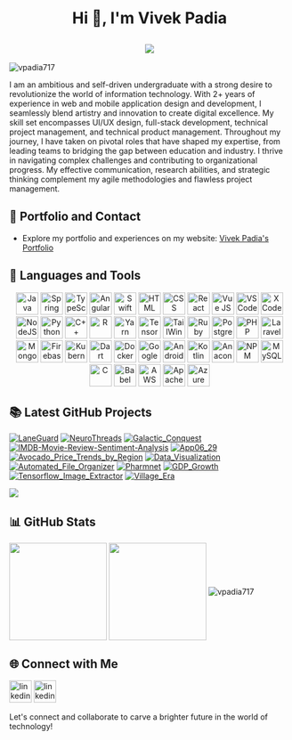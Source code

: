 <h1 align="center">Hi 👋, I'm Vivek Padia</h1>
<h2 align="center">
<img src="https://readme-typing-svg.herokuapp.com?font=Fira+Code&pause=1000&center=true&vCenter=true&lines=Full+Stack+Developer"/>
</h2>

<img src="https://komarev.com/ghpvc/?username=vpadia717&label=Profile%20views&color=0e75b6&style=flat" alt="vpadia717" />

I am an ambitious and self-driven undergraduate with a strong desire to revolutionize the world of information technology. With 2+ years of experience in web and mobile application design and development, I seamlessly blend artistry and innovation to create digital excellence. My skill set encompasses UI/UX design, full-stack development, technical project management, and technical product management. Throughout my journey, I have taken on pivotal roles that have shaped my expertise, from leading teams to bridging the gap between education and industry. I thrive in navigating complex challenges and contributing to organizational progress. My effective communication, research abilities, and strategic thinking complement my agile methodologies and flawless project management.

## 📝 Portfolio and Contact

- Explore my portfolio and experiences on my website: [Vivek Padia's Portfolio](https://vpadia717.github.io/VDevStack)

## 🧰 Languages and Tools

<p align="center"><img alt="Java" width="40" height="40" src="https://cdn.jsdelivr.net/gh/devicons/devicon/icons/java/java-original.svg"/>
<img alt="Spring" width="40" height="40" src="https://cdn.jsdelivr.net/gh/devicons/devicon/icons/javascript/javascript-original.svg" />
<img alt="TypeScript" width="40" height="40" src="https://cdn.jsdelivr.net/gh/devicons/devicon/icons/typescript/typescript-original.svg" />
<img alt="Angular" width="40" height="40" src="https://cdn.jsdelivr.net/gh/devicons/devicon/icons/angularjs/angularjs-original.svg" />
<img alt="Swift" width="40" height="40" src="https://cdn.jsdelivr.net/gh/devicons/devicon/icons/swift/swift-original.svg" />
<img alt="HTML" width="40" height="40" src="https://cdn.jsdelivr.net/gh/devicons/devicon/icons/html5/html5-plain.svg" />
<img alt="CSS" width="40" height="40" src="https://cdn.jsdelivr.net/gh/devicons/devicon/icons/css3/css3-original.svg" />
<img  alt="React" width="40" height="40"  src="https://cdn.jsdelivr.net/gh/devicons/devicon/icons/react/react-original.svg" />
<img  alt="Vue JS" width="40" height="40"  src="https://cdn.jsdelivr.net/gh/devicons/devicon/icons/vuejs/vuejs-original.svg" />
<img  alt="VS Code" width="40" height="40"  src="https://cdn.jsdelivr.net/gh/devicons/devicon/icons/vscode/vscode-original.svg" />
<img  alt="X Code" width="40" height="40"  src="https://cdn.jsdelivr.net/gh/devicons/devicon/icons/xcode/xcode-original.svg" />
<img  alt="NodeJS" width="40" height="40"  src="https://cdn.jsdelivr.net/gh/devicons/devicon/icons/nodejs/nodejs-original.svg" />
<img  alt="Python" width="40" height="40"  src="https://cdn.jsdelivr.net/gh/devicons/devicon/icons/python/python-original.svg" />
<img  alt="C++" width="40" height="40"  src="https://cdn.jsdelivr.net/gh/devicons/devicon/icons/cplusplus/cplusplus-line.svg" />
<img  alt="R" width="40" height="40"  src="https://cdn.jsdelivr.net/gh/devicons/devicon/icons/r/r-original.svg" />
<img  alt="Yarn" width="40" height="40"  src="https://cdn.jsdelivr.net/gh/devicons/devicon/icons/yarn/yarn-original.svg" />
<img  alt="TensorFlow" width="40" height="40"  src="https://cdn.jsdelivr.net/gh/devicons/devicon/icons/tensorflow/tensorflow-original.svg" />
<img  alt="TailWins CSS" width="40" height="40"  src="https://cdn.jsdelivr.net/gh/devicons/devicon/icons/tailwindcss/tailwindcss-plain.svg" />
<img  alt="Ruby" width="40" height="40"  src="https://cdn.jsdelivr.net/gh/devicons/devicon/icons/ruby/ruby-original.svg" />
<img  alt="Postgresql" width="40" height="40"  src="https://cdn.jsdelivr.net/gh/devicons/devicon/icons/postgresql/postgresql-original.svg" />
<img  alt="PHP" width="40" height="40"  src="https://cdn.jsdelivr.net/gh/devicons/devicon/icons/php/php-original.svg" />
<img  alt="Laravel" width="40" height="40"  src="https://cdn.jsdelivr.net/gh/devicons/devicon/icons/laravel/laravel-plain.svg" />
<img  alt="MongoDB" width="40" height="40"  src="https://cdn.jsdelivr.net/gh/devicons/devicon/icons/mongodb/mongodb-original.svg" />
<img  alt="Firebase" width="40" height="40"  src="https://cdn.jsdelivr.net/gh/devicons/devicon/icons/firebase/firebase-plain.svg" />
<img  alt="Kubernetes" width="40" height="40"  src="https://cdn.jsdelivr.net/gh/devicons/devicon/icons/kubernetes/kubernetes-plain.svg" />
<img  alt="Dart" width="40" height="40"  src="https://cdn.jsdelivr.net/gh/devicons/devicon/icons/dart/dart-original.svg" />
<img  alt="Docker" width="40" height="40"  src="https://cdn.jsdelivr.net/gh/devicons/devicon/icons/docker/docker-original.svg" />
<img  alt="Google Cloud" width="40" height="40"  src="https://cdn.jsdelivr.net/gh/devicons/devicon/icons/googlecloud/googlecloud-original.svg" />
<img  alt="Android" width="40" height="40"  src="https://cdn.jsdelivr.net/gh/devicons/devicon/icons/android/android-original.svg" />
<img  alt="Kotlin" width="40" height="40"  src="https://cdn.jsdelivr.net/gh/devicons/devicon/icons/kotlin/kotlin-original.svg" />
<img  alt="Anaconda" width="40" height="40"  src="https://cdn.jsdelivr.net/gh/devicons/devicon/icons/anaconda/anaconda-original.svg" />
<img  alt="NPM" width="40" height="40"  src="https://cdn.jsdelivr.net/gh/devicons/devicon/icons/npm/npm-original-wordmark.svg" />
<img  alt="MySQL" width="40" height="40"  src="https://cdn.jsdelivr.net/gh/devicons/devicon/icons/mysql/mysql-original.svg" />
<img  alt="C" width="40" height="40"  src="https://cdn.jsdelivr.net/gh/devicons/devicon/icons/c/c-original.svg" />
<img  alt="Babel" width="40" height="40"  src="https://cdn.jsdelivr.net/gh/devicons/devicon/icons/babel/babel-original.svg" />
<img  alt="AWS" width="40" height="40"  src="https://cdn.jsdelivr.net/gh/devicons/devicon/icons/amazonwebservices/amazonwebservices-original.svg" />
<img  alt="Apache" width="40" height="40"  src="https://cdn.jsdelivr.net/gh/devicons/devicon/icons/apache/apache-original.svg" />
<img  alt="Azure" width="40" height="40"  src="https://cdn.jsdelivr.net/gh/devicons/devicon/icons/azure/azure-original.svg" />
</p>

## 📚 Latest GitHub Projects

[![LaneGuard](https://github-readme-stats.vercel.app/api/pin/?username=Vpadia717&theme=react&hide_border=true&repo=LaneGuard&border_radius=10&show_owner=false)](https://github.com/Vpadia717/LaneGuard)
[![NeuroThreads](https://github-readme-stats.vercel.app/api/pin/?username=Vpadia717&theme=react&hide_border=true&border_radius=10&repo=NeuroThreads&show_owner=false)](https://github.com/Vpadia717/NeuroThreads)
[![Galactic_Conquest](https://github-readme-stats.vercel.app/api/pin/?username=Vpadia717&theme=react&hide_border=true&border_radius=10&repo=Galactic_Conquest&show_owner=false)](https://github.com/Vpadia717/Galactic_Conquest)
[![IMDB-Movie-Review-Sentiment-Analysis](https://github-readme-stats.vercel.app/api/pin/?username=Vpadia717&theme=react&hide_border=true&border_radius=10&repo=IMDB-Movie-Review-Sentiment-Analysis-with-TensorFlow-and-Hub&show_owner=false)](https://github.com/Vpadia717/IMDB-Movie-Review-Sentiment-Analysis-with-TensorFlow-and-Hub)
[![App06_29](https://github-readme-stats.vercel.app/api/pin/?username=Vpadia717&theme=react&hide_border=true&border_radius=10&repo=App06_29&show_owner=false)](https://github.com/Vpadia717/App06_29)
[![Avocado_Price_Trends_by_Region](https://github-readme-stats.vercel.app/api/pin/?username=Vpadia717&theme=react&hide_border=true&border_radius=10&repo=Avocado_Price_Trends_by_Region&show_owner=false)](https://github.com/Vpadia717/Avocado_Price_Trends_by_Region)
[![Data_Visualization](https://github-readme-stats.vercel.app/api/pin/?username=Vpadia717&theme=react&hide_border=true&border_radius=10&repo=Data_Visualization&show_owner=false)](https://github.com/Vpadia717/Data_Visualization)
[![Automated_File_Organizer](https://github-readme-stats.vercel.app/api/pin/?username=Vpadia717&theme=react&hide_border=true&border_radius=10&repo=Automated_File_Organizer&show_owner=false)](https://github.com/Vpadia717/Automated_File_Organizer)
[![Pharmnet](https://github-readme-stats.vercel.app/api/pin/?username=Vpadia717&theme=react&hide_border=true&border_radius=10&repo=Pharmnet&show_owner=false)](https://github.com/Vpadia717/Pharmnet)
[![GDP_Growth](https://github-readme-stats.vercel.app/api/pin/?username=Vpadia717&theme=react&hide_border=true&border_radius=10&repo=GDP_Growth&show_owner=false)](https://github.com/Vpadia717/GDP_Growth)
[![Tensorflow_Image_Extractor](https://github-readme-stats.vercel.app/api/pin/?username=Vpadia717&theme=react&hide_border=true&border_radius=10&repo=Tensorflow_Image_Extractor&show_owner=false)](https://github.com/Vpadia717/Tensorflow_Image_Extractor)
[![Village_Era](https://github-readme-stats.vercel.app/api/pin/?username=Vpadia717&theme=react&hide_border=true&border_radius=10&repo=Village_Era&show_owner=false)](https://github.com/Vpadia717/Village_Era)

[<img src="https://custom-icon-badges.demolab.com/badge/-Follow%20Me-blue?style=for-the-badge&logo=github&logoColor=white"/>](https://github.com/Vpadia717)

## 📊 GitHub Stats

<a>
  <img height="175" align="center" src="https://github-readme-stats-salesp07.vercel.app/api?username=vpadia717&count_private=false&show_icons=true&theme=react&hide_border=true&border_radius=10&rank_icon=github" />
</a>
<a>
  <img height="175" align="center" src="https://github-readme-stats-salesp07.vercel.app/api/top-langs/?username=vpadia717&hide=HTML&langs_count=10&layout=compact&theme=react&hide_border=true&border_radius=10" />
</a>
<a>
<img align="center" src="https://streak-stats.demolab.com?user=vpadia717&theme=react&hide_border=true&border_radius=10" alt="vpadia717" />
</a>

## 🌐 Connect with Me

<p align="left">
<a href="https://www.linkedin.com/in/vivek-padia-4a30601b5/" target="_blank"><img  alt="linkedin" width="40" height="40"  src="https://cdn.jsdelivr.net/gh/devicons/devicon/icons/linkedin/linkedin-original.svg" /></a>
<a href="https://www.facebook.com/vikky.padia" target="_blank"><img  alt="linkedin" width="40" height="40"  src="https://cdn.jsdelivr.net/gh/devicons/devicon/icons/facebook/facebook-original.svg" /></a>
</p>

Let's connect and collaborate to carve a brighter future in the world of technology!
